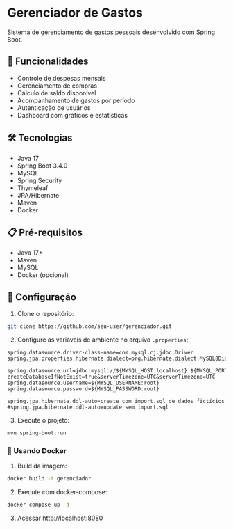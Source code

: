 # Gerenciador de Gastos

Sistema de gerenciamento de gastos pessoais desenvolvido com Spring Boot.

## 🚀 Funcionalidades

- Controle de despesas mensais
- Gerenciamento de compras
- Cálculo de saldo disponível
- Acompanhamento de gastos por período
- Autenticação de usuários
- Dashboard com gráficos e estatísticas

## 🛠️ Tecnologias

- Java 17
- Spring Boot 3.4.0
- MySQL
- Spring Security
- Thymeleaf
- JPA/Hibernate
- Maven
- Docker

## 📋 Pré-requisitos

- Java 17+
- Maven
- MySQL
- Docker (opcional)

## 🔧 Configuração

1. Clone o repositório:
```bash
git clone https://github.com/seu-user/gerenciador.git
```

2. Configure as variáveis de ambiente no arquivo `.properties`:

```properties
spring.datasource.driver-class-name=com.mysql.cj.jdbc.Driver
spring.jpa.properties.hibernate.dialect=org.hibernate.dialect.MySQL8Dialect

spring.datasource.url=jdbc:mysql://${MYSQL_HOST:localhost}:${MYSQL_PORT:3306}/${MYSQL_DATABASE:manager}?createDatabaseIfNotExist=true&serverTimezone=UTC&serverTimezone=UTC
spring.datasource.username=${MYSQL_USERNAME:root}
spring.datasource.password=${MYSQL_PASSWORD:root}

spring.jpa.hibernate.ddl-auto=create com import.sql de dados fictícios
#spring.jpa.hibernate.ddl-auto=update sem import.sql
```

3. Execute o projeto:
```bash
mvn spring-boot:run
```

### 🐳 Usando Docker

1. Build da imagem:
```bash
docker build -t gerenciador .
```

2. Execute com docker-compose:
```bash
docker-compose up -d
```
3. Acessar http://localhost:8080
